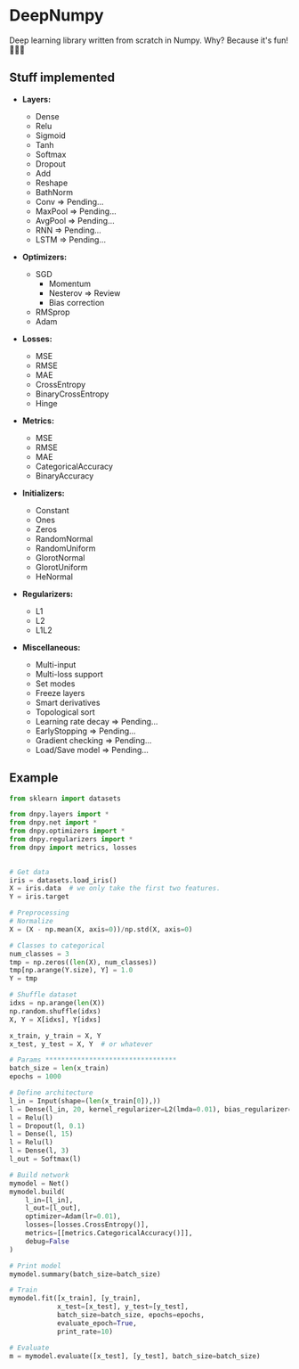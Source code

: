 # DeepNumpy

Deep learning library written from scratch in Numpy. Why? Because it's fun! 🤷🏻‍♂️


## Stuff implemented

- **Layers:**
    - Dense
    - Relu
    - Sigmoid
    - Tanh
    - Softmax
    - Dropout
    - Add
    - Reshape
    - BathNorm
    - Conv => Pending...
    - MaxPool => Pending...
    - AvgPool => Pending...
    - RNN => Pending...
    - LSTM => Pending...
   
- **Optimizers:**
    - SGD
        - Momentum
        - Nesterov => Review
        - Bias correction
    - RMSprop
    - Adam

- **Losses:**
    - MSE
    - RMSE
    - MAE
    - CrossEntropy
    - BinaryCrossEntropy
    - Hinge

- **Metrics:**
    - MSE
    - RMSE
    - MAE
    - CategoricalAccuracy
    - BinaryAccuracy
    
- **Initializers:**
    - Constant
    - Ones
    - Zeros
    - RandomNormal
    - RandomUniform
    - GlorotNormal
    - GlorotUniform
    - HeNormal
    
- **Regularizers:**
    - L1
    - L2
    - L1L2  
    
- **Miscellaneous:**
    - Multi-input
    - Multi-loss support
    - Set modes
    - Freeze layers
    - Smart derivatives
    - Topological sort
    - Learning rate decay => Pending...
    - EarlyStopping => Pending...
    - Gradient checking => Pending...
    - Load/Save model => Pending...
    
    
## Example

```python
from sklearn import datasets

from dnpy.layers import *
from dnpy.net import *
from dnpy.optimizers import *
from dnpy.regularizers import *
from dnpy import metrics, losses
    

# Get data
iris = datasets.load_iris()
X = iris.data  # we only take the first two features.
Y = iris.target

# Preprocessing
# Normalize
X = (X - np.mean(X, axis=0))/np.std(X, axis=0)

# Classes to categorical
num_classes = 3
tmp = np.zeros((len(X), num_classes))
tmp[np.arange(Y.size), Y] = 1.0
Y = tmp

# Shuffle dataset
idxs = np.arange(len(X))
np.random.shuffle(idxs)
X, Y = X[idxs], Y[idxs]

x_train, y_train = X, Y
x_test, y_test = X, Y  # or whatever

# Params *********************************
batch_size = len(x_train)
epochs = 1000

# Define architecture
l_in = Input(shape=(len(x_train[0]),))
l = Dense(l_in, 20, kernel_regularizer=L2(lmda=0.01), bias_regularizer=L1(lmda=0.01))
l = Relu(l)
l = Dropout(l, 0.1)
l = Dense(l, 15)
l = Relu(l)
l = Dense(l, 3)
l_out = Softmax(l)

# Build network
mymodel = Net()
mymodel.build(
    l_in=[l_in],
    l_out=[l_out],
    optimizer=Adam(lr=0.01),
    losses=[losses.CrossEntropy()],
    metrics=[[metrics.CategoricalAccuracy()]],
    debug=False
)

# Print model
mymodel.summary(batch_size=batch_size)

# Train
mymodel.fit([x_train], [y_train],
            x_test=[x_test], y_test=[y_test],
            batch_size=batch_size, epochs=epochs,
            evaluate_epoch=True,
            print_rate=10)

# Evaluate
m = mymodel.evaluate([x_test], [y_test], batch_size=batch_size)
```